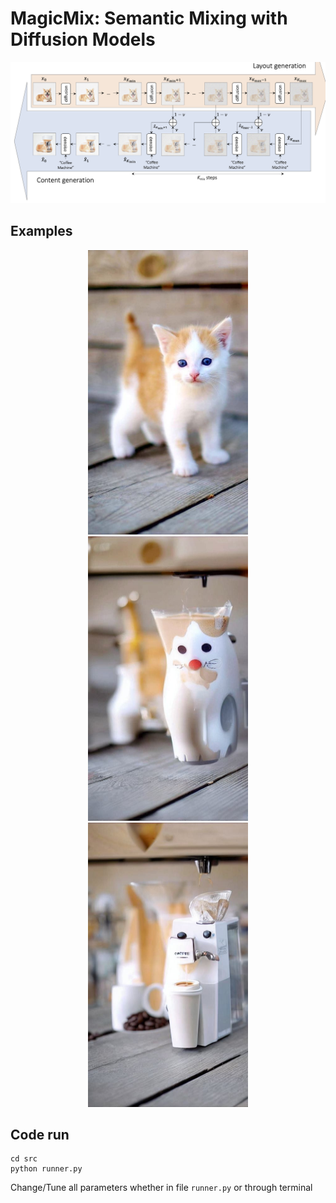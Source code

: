 # MagicMix: Semantic Mixing with Diffusion Models


![Architecture](addons/arch.png)

## Examples

<p align="center">
  <img src="addons/cat.jpeg" width="256" height="455">
  <img src="addons/cat_coffee.jpg" width="256" height="455">
  <img src="addons/image_text_mix_csp_coffee machine.jpg" width="256" height="455">
</p>

## Code run
```
cd src
python runner.py 
```
Change/Tune all parameters whether in file ```runner.py``` or through terminal
